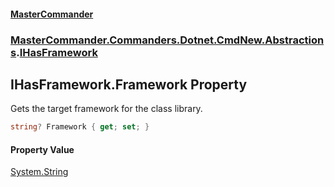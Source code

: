 #### [MasterCommander](MasterCommander.md 'MasterCommander')
### [MasterCommander.Commanders.Dotnet.CmdNew.Abstractions](MasterCommander.Commanders.Dotnet.CmdNew.Abstractions.md 'MasterCommander.Commanders.Dotnet.CmdNew.Abstractions').[IHasFramework](IHasFramework.md 'MasterCommander.Commanders.Dotnet.CmdNew.Abstractions.IHasFramework')

## IHasFramework.Framework Property

Gets the target framework for the class library.

```csharp
string? Framework { get; set; }
```

#### Property Value
[System.String](https://docs.microsoft.com/en-us/dotnet/api/System.String 'System.String')
